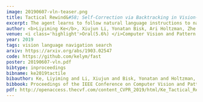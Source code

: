 ```yaml
---
image: 20190607-vln-teaser.png
title: Tactical Rewind&#58; Self-Correction via Backtracking in Vision-and-Language Navigation
excerpt: The agent learns to follow natural language instructions to navigate  in previously unseen house. We propose to combine neural network and search. We use local signals to act greedily and global signals to backtrack when exploring the environment. Our framework is simple and can be applied to any seq2seq agent with no training required. We achieved new SoTA at the time of submission.
author: <b>Liyiming Ke</b>, Xiujun Li, Yonatan Bisk, Ari Holtzman, Zhe Gan, Jingjing Liu, Jianfeng Gao, Yejin Choi, Siddhartha Srinivasa.
venue: <i class='highlight'>Oral(5.6%) </i>Computer Vision and Pattern Recognition (CVPR)
year: 2019
tags: vision language navigation search
arxiv: https://arxiv.org/abs/1903.02547
code: https://github.com/kelym/fast
poster: 20190607-vln.pdf
bibtype: inproceedings
bibname: ke2019tactile
bibauthor: Ke, Liyiming and Li, Xiujun and Bisk, Yonatan and Holtzman, Ari and Gan, Zhe and Liu, Jingjing and Gao, Jianfeng and Choi, Yejin and Srinivasa, Siddhartha
bibbook: Proceedings of the IEEE Conference on Computer Vision and Pattern Recognition (CVPR)
pdf: http://openaccess.thecvf.com/content_CVPR_2019/html/Ke_Tactical_Rewind_Self-Correction_via_Backtracking_in_Vision-And-Language_Navigation_CVPR_2019_paper.html
---
```



